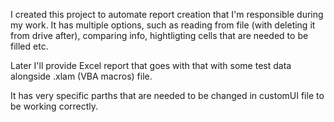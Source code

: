 I created this project to automate report creation that I'm responsible during my work.
It has multiple options, such as reading from file (with deleting it from drive after), comparing info, hightligting cells that are needed to be filled etc.

Later I'll provide Excel report that goes with that with some test data alongside .xlam (VBA macros) file.

It has very specific parths that are needed to be changed in customUI file to be working correctly.
